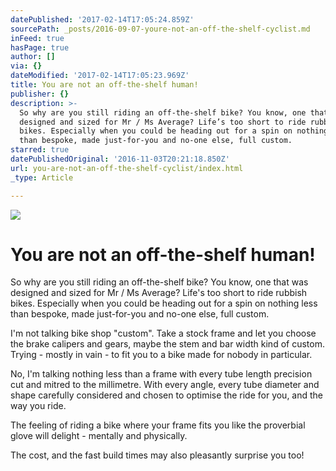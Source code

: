 ```yaml
---
datePublished: '2017-02-14T17:05:24.859Z'
sourcePath: _posts/2016-09-07-youre-not-an-off-the-shelf-cyclist.md
inFeed: true
hasPage: true
author: []
via: {}
dateModified: '2017-02-14T17:05:23.969Z'
title: You are not an off-the-shelf human!
publisher: {}
description: >-
  So why are you still riding an off-the-shelf bike? You know, one that was
  designed and sized for Mr / Ms Average? Life’s too short to ride rubbish
  bikes. Especially when you could be heading out for a spin on nothing less
  than bespoke, made just-for-you and no-one else, full custom.
starred: true
datePublishedOriginal: '2016-11-03T20:21:18.850Z'
url: you-are-not-an-off-the-shelf-cyclist/index.html
_type: Article

---
```

![](https://the-grid-user-content.s3-us-west-2.amazonaws.com/f597a7d0-a964-4eb4-9665-67c598524ddf.jpg)

# You are not an off-the-shelf human!

So why are you still riding an off-the-shelf bike? You know, one that was designed and sized for Mr / Ms Average? Life's too short to ride rubbish bikes. Especially when you could be heading out for a spin on nothing less than bespoke, made just-for-you and no-one else, full custom.

I'm not talking bike shop "custom". Take a stock frame and let you choose the brake calipers and gears, maybe the stem and bar width kind of custom. Trying - mostly in vain - to fit you to a bike made for nobody in particular. 

No, I'm talking nothing less than a frame with every tube length precision cut and mitred to the millimetre. With every angle, every tube diameter and shape carefully considered and chosen to optimise the ride for you, and the way you ride. 

The feeling of riding a bike where your frame fits you like the proverbial glove will delight - mentally and physically. 

The cost, and the fast build times may also pleasantly surprise you too!